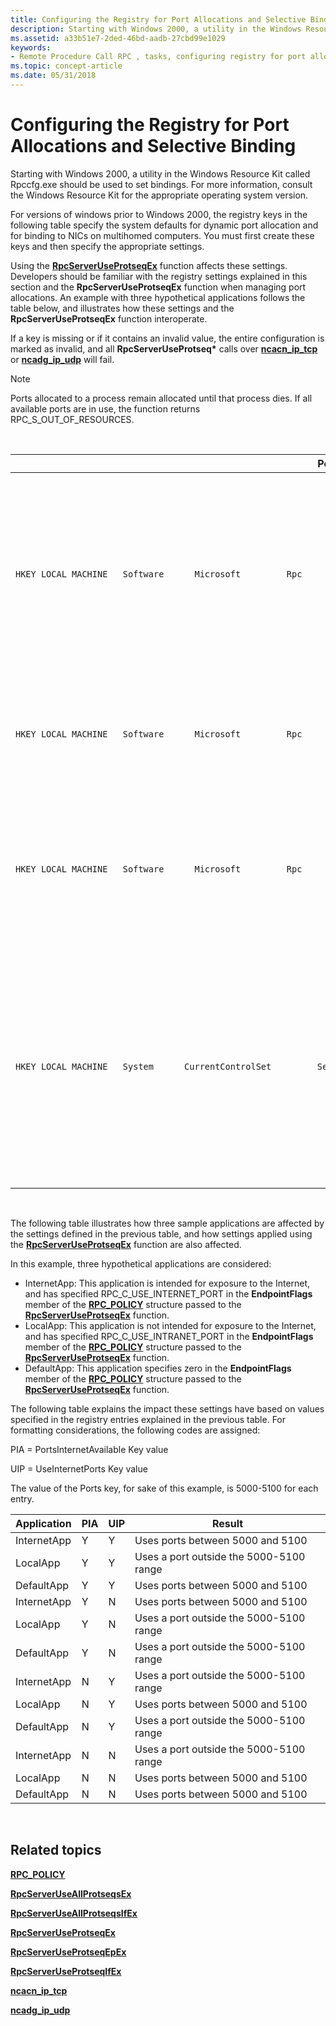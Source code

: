 ```yaml
---
title: Configuring the Registry for Port Allocations and Selective Binding
description: Starting with Windows 2000, a utility in the Windows Resource Kit called Rpccfg.exe should be used to set bindings. For more information, consult the Windows Resource Kit for the appropriate operating system version.
ms.assetid: a33b51e7-2ded-46bd-aadb-27cbd99e1029
keywords:
- Remote Procedure Call RPC , tasks, configuring registry for port allocations and selective binding
ms.topic: concept-article
ms.date: 05/31/2018
---
```


# Configuring the Registry for Port Allocations and Selective Binding

Starting with Windows 2000, a utility in the Windows Resource Kit called Rpccfg.exe should be used to set bindings. For more information, consult the Windows Resource Kit for the appropriate operating system version.

For versions of windows prior to Windows 2000, the registry keys in the following table specify the system defaults for dynamic port allocation and for binding to NICs on multihomed computers. You must first create these keys and then specify the appropriate settings.

Using the [**RpcServerUseProtseqEx**](/windows/desktop/api/Rpcdce/nf-rpcdce-rpcserveruseprotseqex) function affects these settings. Developers should be familiar with the registry settings explained in this section and the **RpcServerUseProtseqEx** function when managing port allocations. An example with three hypothetical applications follows the table below, and illustrates how these settings and the **RpcServerUseProtseqEx** function interoperate.

If a key is missing or if it contains an invalid value, the entire configuration is marked as invalid, and all **RpcServerUseProtseq\*** calls over [**ncacn\_ip\_tcp**](/windows/desktop/Midl/ncacn-ip-tcp) or [**ncadg\_ip\_udp**](/windows/desktop/Midl/ncadg-ip-udp) will fail.

> [!Note]  
> Ports allocated to a process remain allocated until that process dies. If all available ports are in use, the function returns RPC\_S\_OUT\_OF\_RESOURCES.

 




| Port key | Data type | Description | 
|----------|-----------|-------------|
| <pre data-space="preserve"><code>HKEY_LOCAL_MACHINE   Software      Microsoft         Rpc            Internet               Ports</code></pre> | <strong>REG_MULTI_SZ</strong> | Specifies a set of IP port ranges consisting of either all the ports available from the Internet or all the ports not available from the Internet. Each string represents a single port or an inclusive set of ports (for example,1000-1050, 1984). If any entries are outside the range 0 to 65535, or if any string cannot be interpreted, the RPC run time will treat the entire configuration as invalid. | 
| <pre data-space="preserve"><code>HKEY_LOCAL_MACHINE   Software      Microsoft         Rpc            Internet               PortsInternetAvailable</code></pre> | <strong>REG_SZ</strong> | Y or N (not case-sensitive). If Y, the ports listed in the Ports key are all the Internet-available ports on that computer. If N, the ports listed in the Ports key are all those ports that are not Internet-available. | 
| <pre data-space="preserve"><code>HKEY_LOCAL_MACHINE   Software      Microsoft         Rpc            Internet               UseInternetPorts</code></pre> | <strong>REG_SZ</strong> | Y or N (not case-sensitive). Specifies the system default policy. If Y, the processes using the default will be assigned ports from the set of Internet-available ports, as defined above. If N, processes using the default will be assigned ports from the set of intranet-only ports. | 
| <pre data-space="preserve"><code>HKEY_LOCAL_MACHINE   System      CurrentControlSet         Services            Rpc               Linkage                  Bind</code></pre> | <strong>REG_MULTI_SZ</strong> | Lists the device names of all the NICs on which to bind by default (for example, \Device\AMDPCN1). If the key does not exist, the server will bind to all NICs. If the key does exist, the server will bind to the NICs specified in the key, unless the NICFlags field is set to RPC_C_BIND_TO_ALL_NICS. If the key has a null ("") value, the configuration will be marked as invalid and all calls to <strong>RpcServerUseProtseq*</strong> over <a href="/windows/desktop/Midl/ncacn-ip-tcp"><strong>ncacn_ip_tcp</strong></a> or <a href="/windows/desktop/Midl/ncadg-ip-udp"><strong>ncadg_ip_udp</strong></a> will fail. | 




 

The following table illustrates how three sample applications are affected by the settings defined in the previous table, and how settings applied using the [**RpcServerUseProtseqEx**](/windows/desktop/api/Rpcdce/nf-rpcdce-rpcserveruseprotseqex) function are also affected.

In this example, three hypothetical applications are considered:

-   InternetApp: This application is intended for exposure to the Internet, and has specified RPC\_C\_USE\_INTERNET\_PORT in the **EndpointFlags** member of the [**RPC\_POLICY**](/windows/desktop/api/Rpcdce/ns-rpcdce-rpc_policy) structure passed to the [**RpcServerUseProtseqEx**](/windows/desktop/api/Rpcdce/nf-rpcdce-rpcserveruseprotseqex) function.
-   LocalApp: This application is not intended for exposure to the Internet, and has specified RPC\_C\_USE\_INTRANET\_PORT in the **EndpointFlags** member of the [**RPC\_POLICY**](/windows/desktop/api/Rpcdce/ns-rpcdce-rpc_policy) structure passed to the [**RpcServerUseProtseqEx**](/windows/desktop/api/Rpcdce/nf-rpcdce-rpcserveruseprotseqex) function.
-   DefaultApp: This application specifies zero in the **EndpointFlags** member of the [**RPC\_POLICY**](/windows/desktop/api/Rpcdce/ns-rpcdce-rpc_policy) structure passed to the [**RpcServerUseProtseqEx**](/windows/desktop/api/Rpcdce/nf-rpcdce-rpcserveruseprotseqex) function.

The following table explains the impact these settings have based on values specified in the registry entries explained in the previous table. For formatting considerations, the following codes are assigned:

PIA = PortsInternetAvailable Key value

UIP = UseInternetPorts Key value

The value of the Ports key, for sake of this example, is 5000-5100 for each entry.



| Application | PIA | UIP | Result                                  |
|-------------|-----|-----|-----------------------------------------|
| InternetApp | Y   | Y   | Uses ports between 5000 and 5100        |
| LocalApp    | Y   | Y   | Uses a port outside the 5000-5100 range |
| DefaultApp  | Y   | Y   | Uses ports between 5000 and 5100        |
| InternetApp | Y   | N   | Uses ports between 5000 and 5100        |
| LocalApp    | Y   | N   | Uses a port outside the 5000-5100 range |
| DefaultApp  | Y   | N   | Uses a port outside the 5000-5100 range |
| InternetApp | N   | Y   | Uses a port outside the 5000-5100 range |
| LocalApp    | N   | Y   | Uses ports between 5000 and 5100        |
| DefaultApp  | N   | Y   | Uses a port outside the 5000-5100 range |
| InternetApp | N   | N   | Uses a port outside the 5000-5100 range |
| LocalApp    | N   | N   | Uses ports between 5000 and 5100        |
| DefaultApp  | N   | N   | Uses ports between 5000 and 5100        |



 

## Related topics

<dl> <dt>

[**RPC\_POLICY**](/windows/desktop/api/Rpcdce/ns-rpcdce-rpc_policy)
</dt> <dt>

[**RpcServerUseAllProtseqsEx**](/windows/desktop/api/Rpcdce/nf-rpcdce-rpcserveruseallprotseqsex)
</dt> <dt>

[**RpcServerUseAllProtseqsIfEx**](/windows/desktop/api/Rpcdce/nf-rpcdce-rpcserveruseallprotseqsifex)
</dt> <dt>

[**RpcServerUseProtseqEx**](/windows/desktop/api/Rpcdce/nf-rpcdce-rpcserveruseprotseqex)
</dt> <dt>

[**RpcServerUseProtseqEpEx**](/windows/desktop/api/Rpcdce/nf-rpcdce-rpcserveruseprotseqepex)
</dt> <dt>

[**RpcServerUseProtseqIfEx**](/windows/desktop/api/Rpcdce/nf-rpcdce-rpcserveruseprotseqifex)
</dt> <dt>

[**ncacn\_ip\_tcp**](/windows/desktop/Midl/ncacn-ip-tcp)
</dt> <dt>

[**ncadg\_ip\_udp**](/windows/desktop/Midl/ncadg-ip-udp)
</dt> </dl>

 

 
